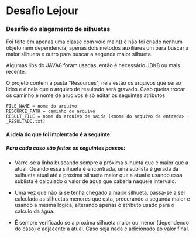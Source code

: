 # Desafio Lejour
### Desafio do alagamento de silhuetas


Foi feito em apenas uma classe com void main() e não foi criado nenhum objeto nem dependencia, apenas dois metodos auxiliares um para buscar a maior silhueta e outro para buscar a segunda maior silhueta. 

Algumas libs do JAVA8 foram usadas, então é necessário JDK8 ou mais recente.

O projeto contem a pasta "Resources", nela estão os arquivos que serao lidos e é nela que o arquivo de resultado será gravado.
Caso queira trocar os caminho e nome de aruqivos é só editar os seguintes atributos
```
FILE_NAME = nome do arquivo
RESOURCE_PATH = caminho do arquivo
RESULT_FILE = nome do arquivo de saida (<nome do arquivo de entrada> + _RESULTADO.txt)
```
 


#### A ideia do que foi implentado é a seguinte. 
##### Para cada caso são feitos os seguintes passos: 
 - Varre-se a linha buscando sempre a próxima silhueta que é maior que a atual. Quando essa silhueta é encontrada, uma sublista é gerada da sulhueta atual até a próxima silhueta maior que a atual e usando essa sublista é calculado o valor de agua que caberia naquele intervalo.
 
 - Uma vez que não ja se tenha chegado a maior silhueta, passa-se a ser calculada as silhuetas menores que esta, procurando a segunda maior e usando a mesma lógica, alterando apenas o atributo usado para o calculo da água. 
 
 
 - É sempre verificado se a proxima silhueta maior ou menor (dependendo do caso) é adjacente a atual. Caso seja nada é adicionado ao valor final.
 
 
